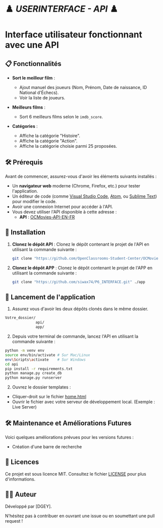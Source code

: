 # ♟️ ***USERINTERFACE - API*** ♟️
# **Interface utilisateur fonctionnant avec une API**

## 📋 **Fonctionnalités**

- **Sort le meilleur film** :
  - Ajout manuel des joueurs (Nom, Prénom, Date de naissance, ID National d'Échecs).
  - Voir la liste de joueurs.

- **Meilleurs films** :
  - Sort 6 meilleurs films selon le `imdb_score`.

- **Catégories** :
  - Affiche la catégorie "Histoire".
  - Affiche la catégorie "Action".
  - Affiche la catégorie choisie parmi 25 proposées.

## 🛠 **Prérequis**

Avant de commencer, assurez-vous d'avoir les éléments suivants installés :

- Un **navigateur web** moderne (Chrome, Firefox, etc.) pour tester l'application.
- Un éditeur de code (comme [Visual Studio Code](https://code.visualstudio.com/), [Atom](https://atom.io/), ou [Sublime Text](https://www.sublimetext.com/)) pour modifier le code.
- Avoir une connexion Internet pour accéder à l'API.
- Vous devez utiliser l'API disponible à cette adresse :
  - **API** : [OCMovies-API-EN-FR](https://github.com/OpenClassrooms-Student-Center/OCMovies-API-EN-FR.git)

## 📂 **Installation**

1. **Clonez le dépôt API** :
   Clonez le dépôt contenant le projet de l'API en utilisant la commande suivante :
   ```bash
   git clone "https://github.com/OpenClassrooms-Student-Center/OCMovies-API-EN-FR.git" ./api

2. **Clonez le dépôt APP** :
   Clonez le dépôt contenant le projet de l'APP en utilisant la commande suivante :
   ```bash
   git clone "https://github.com/siwax74/P6_INTERFACE.git" ./app

## 🚀 **Lancement de l'application**
1. Assurez vous d'avoir les deux dépôts clonés dans le même dossier.
  ```bash
  Votre_dossier/
                api/
                app/
  ```

2. Depuis votre terminal de commande, lancez l'API en utilisant la commande suivante :
  ```bash
  python -m venv env
  source env/bin/activate # Sur Mac/Linux
  env\Scripts\activate    # Sur Windows
  cd api
  pip install -r requirements.txt
  python manage.py create_db
  python manage.py runserver
  ```
2. Ouvrez le dossier templates :
- Cliquer-droit sur le fichier [home.html](/app/templates/home.html)
- Ouvrir le fichier avec votre serveur de développement local. (Exemple : Live Server)

## 🛠 **Maintenance et Améliorations Futures**

Voici quelques améliorations prévues pour les versions futures :
- Création d'une barre de recherche

## 📄 **Licences**

Ce projet est sous licence MIT. Consultez le fichier [LICENSE](./LICENSE) pour plus d'informations.

## 👨‍💻 **Auteur**

Développé par [DGEY].

N'hésitez pas à contribuer en ouvrant une issue ou en soumettant une pull request !